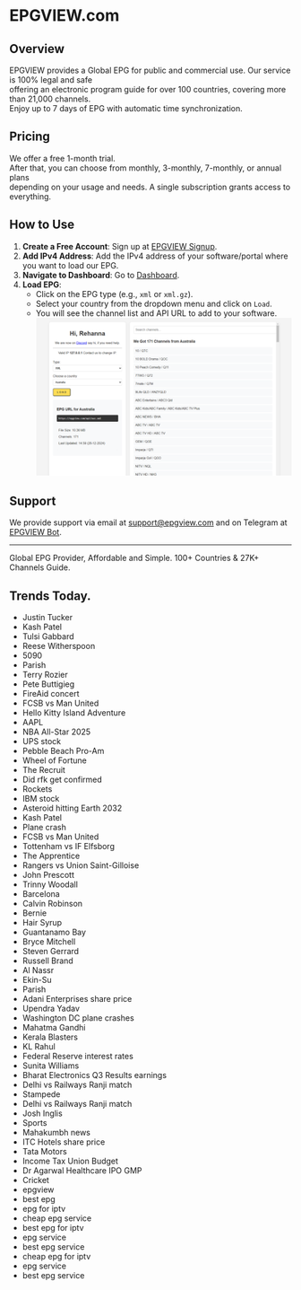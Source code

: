# EPGVIEW.com



## Overview
EPGVIEW provides a Global EPG for public and commercial use. Our service is 100% legal and safe\
offering an electronic program guide for over 100 countries, covering more than 21,000 channels.\
Enjoy up to 7 days of EPG with automatic time synchronization.

## Pricing
We offer a free 1-month trial. \
After that, you can choose from monthly, 3-monthly, 7-monthly, or annual plans \
depending on your usage and needs. A single subscription grants access to everything.

## How to Use
1. **Create a Free Account**: Sign up at [EPGVIEW Signup](https://epgview.com/signup.php).
2. **Add IPv4 Address**: Add the IPv4 address of your software/portal where you want to load our EPG.
3. **Navigate to Dashboard**: Go to [Dashboard](https://epgview.com/dashboard.php).
4. **Load EPG**:
   - Click on the EPG type (e.g., `xml` or `xml.gz`).
   - Select your country from the dropdown menu and click on `Load`.
   - You will see the channel list and API URL to add to your software.
![EPGVIEW](img/dashboard.png)
## Support
We provide support via email at [support@epgview.com](mailto:support@epgview.com) and on Telegram at [EPGVIEW Bot](https://t.me/epgview_bot).

---

Global EPG Provider, Affordable and Simple. 100+ Countries & 27K+ Channels Guide.

## Trends Today.

- Justin Tucker
- Kash Patel
- Tulsi Gabbard
- Reese Witherspoon
- 5090
- Parish
- Terry Rozier
- Pete Buttigieg
- FireAid concert
- FCSB vs Man United
- Hello Kitty Island Adventure
- AAPL
- NBA All-Star 2025
- UPS stock
- Pebble Beach Pro-Am
- Wheel of Fortune
- The Recruit
- Did rfk get confirmed
- Rockets
- IBM stock
- Asteroid hitting Earth 2032
- Kash Patel
- Plane crash
- FCSB vs Man United
- Tottenham vs IF Elfsborg
- The Apprentice
- Rangers vs Union Saint-Gilloise
- John Prescott
- Trinny Woodall
- Barcelona
- Calvin Robinson
- Bernie
- Hair Syrup
- Guantanamo Bay
- Bryce Mitchell
- Steven Gerrard
- Russell Brand
- Al Nassr
- Ekin-Su
- Parish
- Adani Enterprises share price
- Upendra Yadav
- Washington DC plane crashes
- Mahatma Gandhi
- Kerala Blasters
- KL Rahul
- Federal Reserve interest rates
- Sunita Williams
- Bharat Electronics Q3 Results earnings
- Delhi vs Railways Ranji match
- Stampede
- Delhi vs Railways Ranji match
- Josh Inglis
- Sports
- Mahakumbh news
- ITC Hotels share price
- Tata Motors
- Income Tax Union Budget
- Dr Agarwal Healthcare IPO GMP
- Cricket
- epgview
- best epg
- epg for iptv
- cheap epg service
- best epg for iptv
- epg service
- best epg service
- cheap epg for iptv
- epg service
- best epg service
